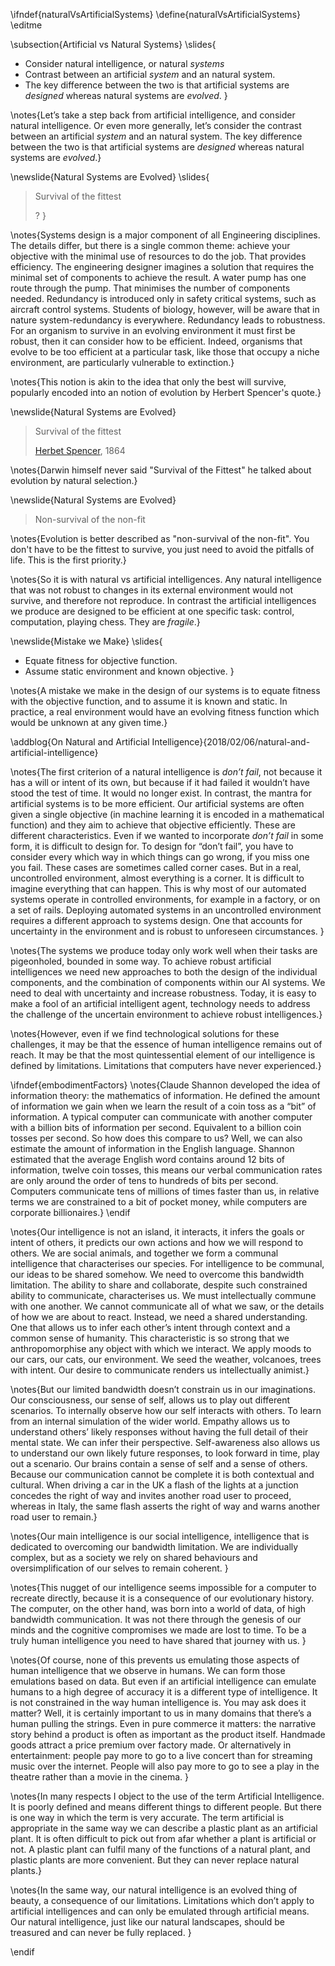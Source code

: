 \ifndef{naturalVsArtificialSystems}
\define{naturalVsArtificialSystems}
\editme

\subsection{Artificial vs Natural Systems}
\slides{
* Consider natural intelligence, or natural *systems*
* Contrast between an artificial *system* and an natural system.
* The key difference between the two is that artificial systems are *designed* whereas natural systems are *evolved*.
}

\notes{Let’s take a step back from artificial intelligence, and consider natural intelligence. Or even more generally, let’s consider the contrast between an artificial *system* and an natural system. The key difference between the two is that artificial systems are *designed* whereas natural systems are *evolved*.}


\newslide{Natural Systems are Evolved}
\slides{
> Survival of the fittest
> 
> ?
}

\notes{Systems design is a major component of all Engineering disciplines. The details differ, but there is a single common theme: achieve your objective with the minimal use of resources to do the job. That provides efficiency. The engineering designer imagines a solution that requires the minimal set of components to achieve the result. A water pump has one route through the pump. That minimises the number of components needed. Redundancy is introduced only in safety critical systems, such as aircraft control systems. Students of biology, however, will be aware that in nature system-redundancy is everywhere. Redundancy leads to robustness. For an organism to survive in an evolving environment it must first be robust, then it can consider how to be efficient. Indeed, organisms that evolve to be too efficient at a particular task, like those that occupy a niche environment, are particularly vulnerable to extinction.}

\notes{This notion is akin to the idea that only the best will survive, popularly encoded into an notion of evolution by Herbert Spencer's quote.}

\newslide{Natural Systems are Evolved}

> Survival of the fittest
>
> [Herbet Spencer](https://en.wikipedia.org/wiki/Herbert_Spencer), 1864

\notes{Darwin himself never said "Survival of the Fittest" he talked about evolution by natural selection.}


\newslide{Natural Systems are Evolved}

> Non-survival of the non-fit
> 
> 

\notes{Evolution is better described as "non-survival of the non-fit". You don't have to be the fittest to survive, you just need to avoid the pitfalls of life. This is the first priority.}

\notes{So it is with natural vs artificial intelligences. Any natural intelligence that was not robust to changes in its external environment would not survive, and therefore not reproduce. In contrast the artificial intelligences we produce are designed to be efficient at one specific task: control, computation, playing chess. They are *fragile*.}

\newslide{Mistake we Make}
\slides{
* Equate fitness for objective function.
* Assume static environment and known objective. 
}

\notes{A mistake we make in the design of our systems is to equate fitness with the objective function, and to assume it is known and static. In practice, a real environment would have an evolving fitness function which would be unknown at any given time.}

\addblog{On Natural and Artificial Intelligence}{2018/02/06/natural-and-artificial-intelligence}

\notes{The first criterion of a natural intelligence is *don’t fail*, not because it has a will or intent of its own, but because if it had failed it wouldn’t have stood the test of time. It would no longer exist. In contrast, the mantra for artificial systems is to be more efficient. Our artificial systems are often given a single objective (in machine learning it is encoded in a mathematical function) and they aim to achieve that objective efficiently. These are different characteristics. Even if we wanted to incorporate *don’t fail* in some form, it is difficult to design for. To design for “don’t fail”, you have to consider every which way in which things can go wrong, if you miss one you fail. These cases are sometimes called corner cases. But in a real, uncontrolled environment, almost everything is a corner. It is difficult to imagine everything that can happen. This is why most of our automated systems operate in controlled environments, for example in a factory, or on a set of rails. Deploying automated systems in an uncontrolled environment requires a different approach to systems design. One that accounts for uncertainty in the environment and is robust to unforeseen circumstances. }

\notes{The systems we produce today only work well when their tasks are pigeonholed, bounded in some way. To achieve robust artificial intelligences we need new approaches to both the design of the individual components, and the combination of components within our AI systems. We need to deal with uncertainty and increase robustness. Today, it is easy to make a fool of an artificial intelligent agent, technology needs to address the challenge of the uncertain environment to achieve robust intelligences.}

\notes{However, even if we find technological solutions for these challenges, it may be that the essence of human intelligence remains out of reach. It may be that the most quintessential element of our intelligence is defined by limitations. Limitations that computers have never experienced.}

\ifndef{embodimentFactors}
\notes{Claude Shannon developed the idea of information theory: the mathematics of information. He defined the amount of information we gain when we learn the result of a coin toss as a “bit” of information. A typical computer can communicate with another computer with a billion bits of information per second. Equivalent to a billion coin tosses per second. So how does this compare to us? Well, we can also estimate the amount of information in the English language. Shannon estimated that the average English word contains around 12 bits of information, twelve coin tosses, this means our verbal communication rates are only around the order of tens to hundreds of bits per second. Computers communicate tens of millions of times faster than us, in relative terms we are constrained to a bit of pocket money, while computers are corporate billionaires.}
\endif

\notes{Our intelligence is not an island, it interacts, it infers the goals or intent of others, it predicts our own actions and how we will respond to others. We are social animals, and together we form a communal intelligence that characterises our species. For intelligence to be communal, our ideas to be shared somehow. We need to overcome this bandwidth limitation. The ability to share and collaborate, despite such constrained ability to communicate, characterises us. We must intellectually commune with one another. We cannot communicate all of what we saw, or the details of how we are about to react. Instead, we need a shared understanding. One that allows us to infer each other’s intent through context and a common sense of humanity. This characteristic is so strong that we anthropomorphise any object with which we interact. We apply moods to our cars, our cats, our environment. We seed the weather, volcanoes, trees with intent. Our desire to communicate renders us intellectually animist.}
	
\notes{But our limited bandwidth doesn’t constrain us in our imaginations. Our consciousness, our sense of self, allows us to play out different scenarios. To internally observe how our self interacts with others. To learn from an internal simulation of the wider world. Empathy allows us to understand others’ likely responses without having the full detail of their mental state. We can infer their perspective. Self-awareness also allows us to understand our own likely future responses, to look forward in time, play out a scenario. Our brains contain a sense of self and a sense of others. Because our communication cannot be complete it is both contextual and cultural. When driving a car in the UK a flash of the lights at a junction concedes the right of way and invites another road user to proceed, whereas in Italy, the same flash asserts the right of way and warns another road user to remain.}

\notes{Our main intelligence is our social intelligence, intelligence that is dedicated to overcoming our bandwidth limitation. We are individually complex, but as a society we rely on shared behaviours and oversimplification of our selves to remain coherent. }

\notes{This nugget of our intelligence seems impossible for a computer to recreate directly, because it is a consequence of our evolutionary history. The computer, on the other hand, was born into a world of data, of high bandwidth communication. It was not there through the genesis of our minds and the cognitive compromises we made are lost to time. To be a truly human intelligence you need to have shared that journey with us. }

\notes{Of course, none of this prevents us emulating those aspects of human intelligence that we observe in humans. We can form those emulations based on data. But even if an artificial intelligence can emulate humans to a high degree of accuracy it is a different type of intelligence. It is not constrained in the way human intelligence is. You may ask does it matter? Well, it is certainly important to us in many domains that there’s a human pulling the strings. Even in pure commerce it matters: the narrative story behind a product is often as important as the product itself. Handmade goods attract a price premium over factory made. Or alternatively in entertainment: people pay more to go to a live concert than for streaming music over the internet. People will also pay more to go to see a play in the theatre rather than a movie in the cinema. }

\notes{In many respects I object to the use of the term Artificial Intelligence. It is poorly defined and means different things to different people.  But there is one way in which the term is very accurate. The term artificial is appropriate  in the same way we can describe a plastic plant as an artificial plant. It is often difficult to pick out from afar whether a plant is artificial or not. A plastic plant can fulfil many of the functions of a natural plant, and plastic plants are more convenient. But they can never replace natural plants.}

\notes{In the same way, our natural intelligence is an evolved thing of beauty, a consequence of our limitations. Limitations which don’t apply to artificial intelligences and can only be emulated through artificial means. Our natural intelligence, just like our natural landscapes, should be treasured and can never be fully replaced. }

\endif
